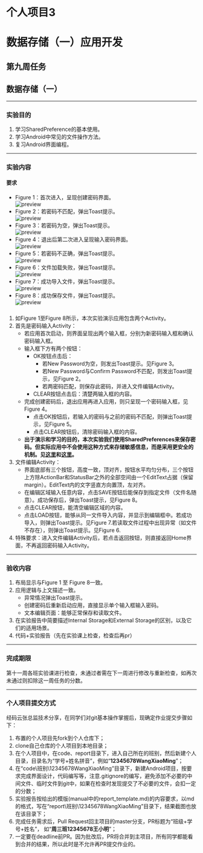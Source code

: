# 个人项目3
# 数据存储（一）应用开发

## 第九周任务  
## 数据存储（一）
---

### 实验目的
1. 学习SharedPreference的基本使用。  
2. 学习Android中常见的文件操作方法。
3. 复习Android界面编程。
   
---

### 实验内容

#### 要求  
* Figure 1：首次进入，呈现创建密码界面。  
 ![preview](https://gitee.com/code_sysu/PersonalProject3/blob/master/manual/images/fig%201.jpg)
* Figure 2：若密码不匹配，弹出Toast提示。  
 ![preview](https://gitee.com/code_sysu/PersonalProject3/blob/master/manual/images/fig%202.jpg) 
* Figure 3：若密码为空，弹出Toast提示。  
 ![preview](https://gitee.com/code_sysu/PersonalProject3/blob/master/manual/images/fig%203.jpg) 
* Figure 4：退出后第二次进入呈现输入密码界面。  
 ![preview](https://gitee.com/code_sysu/PersonalProject3/blob/master/manual/images/fig%204.jpg) 
* Figure 5：若密码不正确，弹出Toast提示。  
 ![preview](https://gitee.com/code_sysu/PersonalProject3/blob/master/manual/images/fig%205.jpg)
* Figure 6：文件加载失败，弹出Toast提示。  
 ![preview](https://gitee.com/code_sysu/PersonalProject3/blob/master/manual/images/fig%206.jpg) 
* Figure 7：成功导入文件，弹出Toast提示。  
 ![preview](https://gitee.com/code_sysu/PersonalProject3/blob/master/manual/images/fig%207.jpg) 
* Figure 8：成功保存文件，弹出Toast提示。  
 ![preview](https://gitee.com/code_sysu/PersonalProject3/blob/master/manual/images/fig%208.jpg) 
###
1.  如Figure 1至Figure 8所示，本次实验演示应用包含两个Activity。 
2.  首先是密码输入Activity：
    * 若应用首次启动，则界面呈现出两个输入框，分别为新密码输入框和确认密码输入框。  
    * 输入框下方有两个按钮：  
        - OK按钮点击后：  
            + 若New Password为空，则发出Toast提示。见Figure 3。
            + 若New Password与Confirm Password不匹配，则发出Toast提示，见Figure 2。
            + 若两密码匹配，则保存此密码，并进入文件编辑Activity。
        - CLEAR按钮点击后：清楚两输入框的内容。  
    * 完成创建密码后，退出应用再进入应用，则只呈现一个密码输入框，见Figure 4。
        - 点击OK按钮后，若输入的密码与之前的密码不匹配，则弹出Toast提示，见Figure 5。
        - 点击CLEAR按钮后，清除密码输入框的内容。
    * **出于演示和学习的目的，本次实验我们使用SharedPreferences来保存密码。但实际应用中不会使用这种方式来存储敏感信息，而是采用更安全的机制。见[这里](http://stackoverflow.com/questions/1925486/android-storing-username-and-password)和[这里](http://stackoverflow.com/questions/785973/what-is-the-most-appropriate-way-to-store-user-settings-in-android-application/786588)。**
3.  文件编辑Activity：
    * 界面底部有三个按钮，高度一致，顶对齐，按钮水平均匀分布，三个按钮上方除ActionBar和StatusBar之外的全部空间由一个EditText占据（保留margin）。EditText内的文字竖直方向置顶，左对齐。
    * 在编辑区域输入任意内容，点击SAVE按钮后能保存到指定文件（文件名随意）。成功保存后，弹出Toast提示，见Figure 8。
    * 点击CLEAR按钮，能清空编辑区域的内容。
    * 点击LOAD按钮，能够从同一文件导入内容，并显示到编辑框中。若成功导入，则弹出Toast提示。见Figure 7.若读取文件过程中出现异常（如文件不存在），则弹出Toast提示。见Figure 6.
4.  特殊要求：进入文件编辑Activity后，若点击返回按钮，则直接返回Home界面，不再返回密码输入Activity。


 

---

### 验收内容
1. 布局显示与Figure 1 至 Figure 8一致。
2. 应用逻辑与上文描述一致。
	* 异常情况弹出Toast提示。
	* 创建密码后重新启动应用，直接显示单个输入框输入密码。
	* 文本编辑页面：能够正常保存和读取文件。
3. 在实验报告中简要描述Internal Storage和External Storage的区别，以及它们的适用场景。
4. 代码+实验报告（先在实验课上检查，检查后再pr）

---

### 完成期限
第十一周各班实验课进行检查，未通过者需在下一周进行修改与重新检查，如再次未通过则扣除这一周任务的分数。

---


### 个人项目提交方式
经码云张总监技术分享，在同学们对git基本操作掌握后，现确定作业提交步骤如下：

1. 布置的个人项目先fork到个人仓库下；
2. clone自己仓库的个人项目到本地目录；
3. 在个人项目中，在code、report目录下，进入自己所在的班别，然后新建个人目录，目录名为“学号+姓名拼音”，例如“**12345678WangXiaoMing**”；
4. 在“code\班别\12345678WangXiaoMing”目录下，新建Android项目，按要求完成界面设计，代码编写等，注意.gitignore的编写，避免添加不必要的中间文件、临时文件到git中，如果在检查时发现提交了不必要的文件，会扣一定的分数；
5. 实验报告按给出的模版(manual中的report_template.md)的内容要求，以md的格式，写在“report\班别\12345678WangXiaoMing”目录下，结果截图也放在该目录下；
6. 完成任务需求后，Pull Request回主项目的master分支，PR标题为“班级+学号+姓名”， 如“**周三班12345678王小明**”；
7. 一定要在deadline前PR。因为批改后，PR将合并到主项目，所有同学都能看到合并的结果，所以此时是不允许再PR提交作业的。
